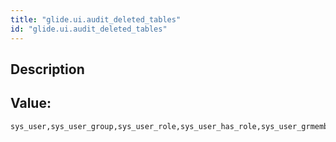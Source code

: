```yaml
---
title: "glide.ui.audit_deleted_tables"
id: "glide.ui.audit_deleted_tables"
---
```

## Description



## Value: 
```
sys_user,sys_user_group,sys_user_role,sys_user_has_role,sys_user_grmember,sys_group_has_role,sys_security_acl_role,sysapproval_approver,sys_report,sys_app_application,sys_app_module
```